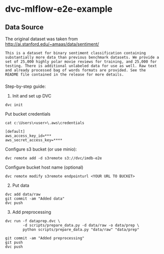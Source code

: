 # dvc-mlflow-e2e-example

## Data Source 

The original dataset was taken from http://ai.stanford.edu/~amaas/data/sentiment/

```
This is a dataset for binary sentiment classification containing substantially more data than previous benchmark datasets. We provide a set of 25,000 highly polar movie reviews for training, and 25,000 for testing. There is additional unlabeled data for use as well. Raw text and already processed bag of words formats are provided. See the README file contained in the release for more details.
```

###

Step-by-step guide: 

1. Init and set up DVC

```
dvc init
```

Put bucket credentials 

```
cat c:\Users\<user>\.aws\credentials

[default]
aws_access_key_id=***
aws_secret_access_key=****
```

Configure s3 bucket (or use minio):

```
dvc remote add -d s3remote s3://dvc/imdb-e2e
```

Configure bucket host name (optional)

```
dvc remote modify s3remote endpointurl <YOUR URL TO BUCKET>
```

2. Put data 

```
dvc add data/raw
git commit -am "Added data"
dvc push
```

3. Add preprocessing 

```
dvc run -f dataprep.dvc \
        -d scripts/prepare_data.py -d data/raw -o data/prep \
        python scripts/prepare_data.py "data/raw" "data/prep"

git commit -am "Added preprocessing"
git push
dvc push
```


